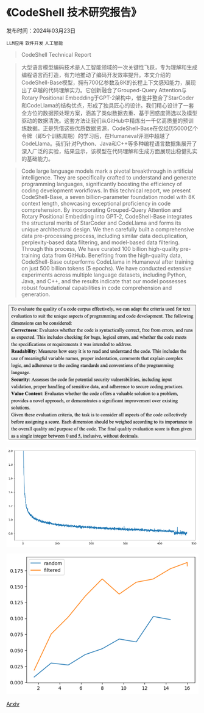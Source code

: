# 《CodeShell 技术研究报告》

发布时间：2024年03月23日

`LLM应用` `软件开发` `人工智能`

> CodeShell Technical Report

> 大型语言模型编码技术是人工智能领域的一次关键性飞跃，专为理解和生成编程语言而打造，有力地推动了编码开发效率提升。本文介绍的CodeShell-Base模型，拥有700亿参数及8K的长程上下文感知能力，展现出了卓越的代码理解实力。它创新融合了Grouped-Query Attention与Rotary Positional Embedding于GPT-2架构中，借鉴并整合了StarCoder和CodeLlama的结构优点，形成了独具匠心的设计。我们精心设计了一套全方位的数据预处理方案，涵盖了类似数据去重、基于困惑度筛选以及模型驱动的数据清洗。这套方法让我们从GitHub中精炼出一千亿高质量的预训练数据。正是凭借这些优质数据资源，CodeShell-Base在仅经历5000亿个令牌（即5个训练周期）的学习后，在Humaneval评测中超越了CodeLlama。我们针对Python、Java和C++等多种编程语言数据集展开了深入广泛的实验，结果显示，该模型在代码理解和生成方面展现出稳健扎实的基础能力。

> Code large language models mark a pivotal breakthrough in artificial intelligence. They are specifically crafted to understand and generate programming languages, significantly boosting the efficiency of coding development workflows. In this technical report, we present CodeShell-Base, a seven billion-parameter foundation model with 8K context length, showcasing exceptional proficiency in code comprehension. By incorporating Grouped-Query Attention and Rotary Positional Embedding into GPT-2, CodeShell-Base integrates the structural merits of StarCoder and CodeLlama and forms its unique architectural design. We then carefully built a comprehensive data pre-processing process, including similar data deduplication, perplexity-based data filtering, and model-based data filtering. Through this process, We have curated 100 billion high-quality pre-training data from GitHub. Benefiting from the high-quality data, CodeShell-Base outperforms CodeLlama in Humaneval after training on just 500 billion tokens (5 epochs). We have conducted extensive experiments across multiple language datasets, including Python, Java, and C++, and the results indicate that our model possesses robust foundational capabilities in code comprehension and generation.

![《CodeShell 技术研究报告》](../../../paper_images/2403.15747/prompt_code.png)

![《CodeShell 技术研究报告》](../../../paper_images/2403.15747/losses.png)

![《CodeShell 技术研究报告》](../../../paper_images/2403.15747/effect_data_preprocessing.png)

[Arxiv](https://arxiv.org/abs/2403.15747)
